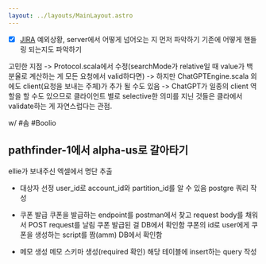 ```yaml
---
layout: ../layouts/MainLayout.astro
---
```

- [x] [JIRA](https://doomoolmori.atlassian.net/jira/software/projects/BAA/boards/11?selectedIssue=BAA-250)
      예외상황, server에서 어떻게 넘어오는 지 먼저 파악하기
      기존에 어떻게 핸들링 되는지도 파악하기

고민한 지점
-> Protocol.scala에서 수정(searchMode가 relative일 때 value가 백분율로 계산하는 게 모든 요청에서 valid하다면)
-> 하지만 ChatGPTEngine.scala 외에도 client(요청을 보내는 주체)가 추가 될 수도 있음
-> ChatGPT가 일종의 client 역할을 할 수도 있으므로 클라이언트 별로 selective한 의미를 지닌 것들은 클라에서 validate하는 게 자연스럽다는 관점.


w/ #솜
#Boolio
## pathfinder-1에서 alpha-us로 갈아타기
ellie가 보내주신 엑셀에서 명단 추출
- 대상자 선정
user_id로 account_id와 partition_id를 알 수 있음
postgre 쿼리 작성

- 쿠폰 발급
쿠폰을 발급하는 endpoint를 postman에서 찾고 request body를 채워서 POST request를 날림
쿠폰 발급된 걸 DB에서 확인함
쿠폰의 id로 user에게 쿠폰을 생성하는 script를 짬(amm)
DB에서 확인함

- 메모 생성
메모 스키마 생성(required 확인)
해당 테이블에 insert하는 query 작성
